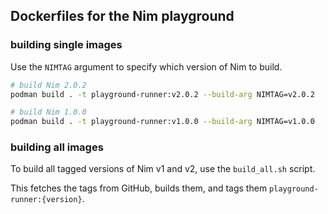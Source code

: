 ## Dockerfiles for the Nim playground

### building single images

Use the `NIMTAG` argument to specify which version of Nim to build.

```sh
# build Nim 2.0.2
podman build . -t playground-runner:v2.0.2 --build-arg NIMTAG=v2.0.2
```

```sh
# build Nim 1.0.0
podman build . -t playground-runner:v1.0.0 --build-arg NIMTAG=v1.0.0
```

### building all images

To build all tagged versions of Nim v1 and v2, use the `build_all.sh` script.

This fetches the tags from GitHub, builds them, and tags them `playground-runner:{version}`.
